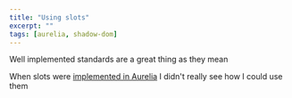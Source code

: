 ```yaml
---
title: "Using slots"
excerpt: ""
tags: [aurelia, shadow-dom]
---
```


Well implemented standards are a great thing as they mean 

When slots were [implemented in Aurelia](https://blog.aurelia.io/2016/05/23/aurelia-shadow-dom-v1-slots-prerelease) I didn't really see how I could use them